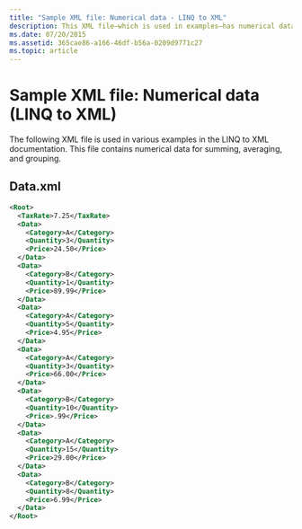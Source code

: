 ```yaml
---
title: "Sample XML file: Numerical data - LINQ to XML"
description: This XML file—which is used in examples—has numerical data.
ms.date: 07/20/2015
ms.assetid: 365cae86-a166-46df-b56a-0209d9771c27
ms.topic: article
---
```

# Sample XML file: Numerical data (LINQ to XML)

The following XML file is used in various examples in the LINQ to XML documentation. This file contains numerical data for summing, averaging, and grouping.

## Data.xml

```xml
<Root>
  <TaxRate>7.25</TaxRate>
  <Data>
    <Category>A</Category>
    <Quantity>3</Quantity>
    <Price>24.50</Price>
  </Data>
  <Data>
    <Category>B</Category>
    <Quantity>1</Quantity>
    <Price>89.99</Price>
  </Data>
  <Data>
    <Category>A</Category>
    <Quantity>5</Quantity>
    <Price>4.95</Price>
  </Data>
  <Data>
    <Category>A</Category>
    <Quantity>3</Quantity>
    <Price>66.00</Price>
  </Data>
  <Data>
    <Category>B</Category>
    <Quantity>10</Quantity>
    <Price>.99</Price>
  </Data>
  <Data>
    <Category>A</Category>
    <Quantity>15</Quantity>
    <Price>29.00</Price>
  </Data>
  <Data>
    <Category>B</Category>
    <Quantity>8</Quantity>
    <Price>6.99</Price>
  </Data>
</Root>
```
